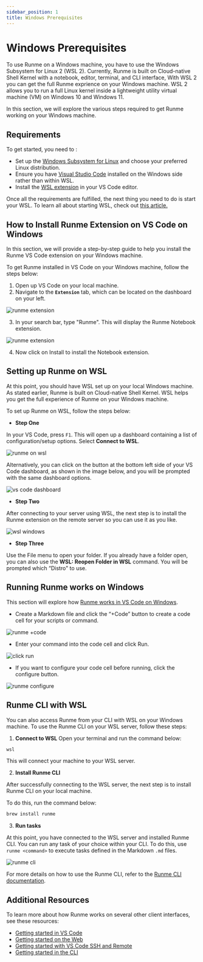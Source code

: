 ```yaml
---
sidebar_position: 1
title: Windows Prerequisites
---
```


# Windows Prerequisites

To use Runme on a Windows machine, you have to use the Windows Subsystem for Linux 2 (WSL 2). Currently, Runme is built on Cloud-native Shell Kernel with a notebook, editor, terminal, and CLI interface, With WSL 2 you can get the full Runme exprience on your Windows machine. WSL 2 allows you to run a full Linux kernel inside a lightweight utility virtual machine (VM) on Windows 10 and Windows 11.

In this section, we will explore the various steps required to get Runme working on your Windows machine.

## Requirements

To get started, you need to :

- Set up the [Windows Subsystem for Linux](https://learn.microsoft.com/windows/wsl/install) and choose your preferred Linux distribution.
- Ensure you have [Visual Studio Code](https://code.visualstudio.com/) installed on the Windows side rather than within WSL.
- Install the [WSL extension](https://marketplace.visualstudio.com/items?itemName=ms-vscode-remote.remote-wsl) in your VS Code editor.

Once all the requirements are fulfilled, the next thing you need to do is start your WSL. To learn all about starting WSL, check out [this article.](https://learn.microsoft.com/en-us/windows/wsl/install)

## How to Install Runme Extension on VS Code on Windows

In this section, we will provide a step-by-step guide to help you install the Runme VS Code extension on your Windows machine.

To get Runme installed in VS Code on your Windows machine, follow the steps below:

1. Open up VS Code on your local machine.
2. Navigate to the **`Extension`** tab, which can be located on the dashboard on your left.

![runme extension](/img/how-runme-works/runme-extension-windows.png)

3. In your search bar, type "Runme". This will display the Runme Notebook extension.

![runme extension](/img/how-runme-works/runme-notebook-extension-windows.png)

4. Now click on Install to install the Notebook extension.

## Setting up Runme on WSL

At this point, you should have WSL set up on your local Windows machine. As stated earlier, Runme is built on Cloud-native Shell Kernel. WSL helps you get the full experience of Runme on your Windows machine.

To set up Runme on WSL, follow the steps below:

- **Step One**

In your VS Code, press `F1`. This will open up a dashboard containing a list of configuration/setup options. Select **Connect to WSL**.

![runme on wsl](/img/how-runme-works/runme-wsl.png)

Alternatively, you can click on the button at the bottom left side of your VS Code dashboard, as shown in the image below, and you will be prompted with the same dashboard options.

![vs code dashboard](/img/how-runme-works/runme-wsl-vscode-windows.png)

- **Step Two**

After connecting to your server using WSL, the next step is to install the Runme extension on the remote server so you can use it as you like.

![wsl windows](/img/how-runme-works/runme-install-wsl-windows.png)

- **Step Three**

Use the File menu to open your folder. If you already have a folder open, you can also use the **WSL: Reopen Folder in WSL** command. You will be prompted which “Distro" to use.

## Running Runme works on Windows

This section will explore how [Runme works in VS Code on Windows](https://docs.runme.dev/how-runme-works/vscode).

- Create a Markdown file and click the “+Code” button to create a code cell for your scripts or command.

![runme +code](/img/how-runme-works/runme-vscode-windows.png)

- Enter your command into the code cell and click Run.

![click run](/img/how-runme-works/runme-execute-windows.png)

- If you want to configure your code cell before running, click the configure button.

![runme configure](/img/how-runme-works/runme-configure-windows.png)

## Runme CLI with WSL

You can also access Runme from your CLI with WSL on your Windows machine. To use the Runme CLI on your WSL server, follow these steps:

1. **Connect to WSL**
   Open your terminal and run the command below:

```bash {"id":"01J583JVRDADD3Y3TG3YRJNV4Y"}
wsl
```

This will connect your machine to your WSL server.

2. **Install Runme CLI**

After successfully connecting to the WSL server, the next step is to install Runme CLI on your local machine.

To do this, run the command below:

```bash {"id":"01J583JVRDADD3Y3TG3ZGM1EYA"}
brew install runme
```

3. **Run tasks**

At this point, you have connected to the WSL server and installed Runme CLI. You can run any task of your choice within your CLI. To do this, use `runme <command>` to execute tasks defined in the Markdown `.md` files.

![runme cli](/img/how-runme-works/runme-cli-windows.png)

For more details on how to use the Runme CLI, refer to the [Runme CLI documentation](/configuration/cli-reference).

## Additional Resources

To learn more about how Runme works on several other client interfaces, see these resources:

- [Getting started in VS Code](/getting-started/vscode)
- [Getting started on the Web](getting-started/how-runme-works/web)
- [Getting started with VS Code SSH and Remote](/getting-started/vscode-ssh)
- [Getting started in the CLI](/getting-started/cli)
